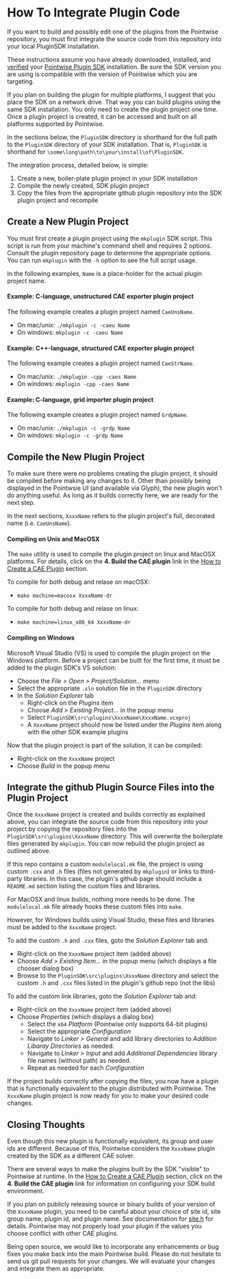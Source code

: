 # How To Integrate Plugin Code

If you want to build and possibly edit one of the plugins from the Pointwise 
repository, you must first integrate the source code from this repository into 
your local PluginSDK installation.

These instructions assume you have already downloaded, installed, and 
[verified][SDKdocs] your [Pointwise Plugin SDK][SDKdownload] installation. Be 
sure the SDK version you are using is compatible with the version of Pointwise 
which you are targeting.

If you plan on building the plugin for multiple platforms, I suggest that you 
place the SDK on a network drive. That way you can build plugins using the same 
SDK installation. You only need to create the plugin project one time. Once a 
plugin project is created, it can be accessed and built on all platforms 
supported by Pointwise.

In the sections below, the `PluginSDK` directory is shorthand for the full path 
to the `PluginSDK` directory of your SDK installation. That is, `PluginSDK` 
is shorthand for `\some\long\path\to\your\install\of\PluginSDK`.

The integration process, detailed below, is simple:
1. Create a new, boiler-plate plugin project in your SDK installation
1. Compile the newly created, SDK plugin project
1. Copy the files from the appropriate github plugin repository into the
   SDK plugin project and recompile

## Create a New Plugin Project
You must first create a plugin project using the `mkplugin` SDK script. This 
script is run from your machine's command shell and requires 2 options. Consult 
the plugin repository page to determine the appropriate options. You can run 
`mkplugin` with the `-h` option to see the full script usage.

In the following examples, `Name` is a place-holder for the actual plugin 
project name.

#### Example: C-language, unstructured CAE exporter plugin project
The following example creates a plugin project named `CaeUnsName`.
* On mac/unix: `./mkplugin -c -caeu Name`
* On windows: `mkplugin -c -caeu Name`

#### Example: C++-language, structured CAE exporter plugin project
The following example creates a plugin project named `CaeStrName`.
* On mac/unix: `./mkplugin -cpp -caes Name`
* On windows: `mkplugin -cpp -caes Name`

#### Example: C-language, grid importer plugin project
The following example creates a plugin project named `GrdpName`.
* On mac/unix: `./mkplugin -c -grdp Name`
* On windows: `mkplugin -c -grdp Name`

## Compile the New Plugin Project
To make sure there were no problems creating the plugin project, it should be 
compiled before making any changes to it. Other than possibly being displayed in the 
Pointwsie UI (and available via Glyph), the new plugin won't do anything useful. 
As long as it builds correctly here, we are ready for the next step.

In the next sections, `XxxxName` refers to the plugin project's full, decorated 
name (i.e. `CaeUnsName`).

#### Compiling on Unix and MacOSX
The `make` utility is used to compile the plugin project on linux and MacOSX 
platforms. For details, click on the **4. Build the CAE plugin** link in the 
[How to Create a CAE Plugin][SDKbuild] section.

To compile for both debug and relase on macOSX:
* `make machine=macosx XxxxName-dr`

To compile for both debug and relase on linux:
* `make machine=linux_x86_64 XxxxName-dr`

#### Compiling on Windows
Microsoft Visual Studio (VS) is used to compile the plugin project on the 
Windows platform. Before a project can be built for the first time, it must be 
added to the plugin SDK's VS solution:
* Choose the *File &gt; Open &gt; Project/Solution...* menu
* Select the appropriate `.sln` solution file in the `PluginSDK` directory
* In the *Solution Explorer* tab
  * Right-click on the *Plugins* item
  * Choose *Add &gt; Existing Project...* in the popup menu
  * Select `PluginSDK\src\plugins\XxxxName\XxxxName.vcxproj`
  * A `XxxxName` project should now be listed under the *Plugins* item 
    along with the other SDK example plugins

Now that the plugin project is part of the solution, it can be compiled:
* Right-click on the `XxxxName` project
* Choose *Build* in the popup menu

## Integrate the github Plugin Source Files into the Plugin Project
Once the `XxxxName` project is created and builds correctly as explained above, 
you can integrate the source code from this repository into your project by 
copying the repository files into the `PluginSDK\src\plugins\XxxxName` directory.
This will overwrite the boilerplate files generated by `mkplugin`. You can now 
rebuild the plugin project as outlined above.

If this repo contains a custom `modulelocal.mk` file, the project is using custom 
`.cxx` and `.h` files (files not generated by `mkplugin`) or links to third-party 
libraries. In this case, the plugin's github page should include a `README.md` 
section listing the custom files and libraries.

For MacOSX and linux builds, nothing more needs to be done. The `modulelocal.mk` 
file already hooks these custom files into `make`.

However, for Windows builds using Visual Studio, these files and libraries 
must be added to the `XxxxName` project.

To add the custom `.h` and `.cxx` files, goto the *Solution Explorer* tab and:
* Right-click on the `XxxxName` project item (added above)
* Choose *Add &gt; Existing Item...* in the popup menu (which displays a file chooser 
  dialog box)
* Browse to the `PluginSDK\src\plugins\XxxxName` directory and select the custom `.h` 
  and `.cxx` files listed in the plugin's github repo (not the libs)

To add the custom link libraries, goto the *Solution Explorer* tab and:
* Right-click on the `XxxxName` project item (added above)
* Choose *Properties* (which displays a dialog box)
  * Select the `x64` *Platform* (Pointwise only supports 64-bit plugins)
  * Select the appropriate *Configuration*
  * Navigate to *Linker &gt; General* and add library directories to 
    *Addition Libaray Directories* as needed.
  * Navigate to *Linker &gt; Input* and add *Additional Dependencies* library 
    file names (without path) as needed.
  * Repeat as needed for each *Configuration*

If the project builds correctly after copying the files, you now have a plugin 
that is functionally equivalent to the plugin distributed with Pointwise. 
The `XxxxName` plugin project is now ready for you to make your desired code 
changes.

## Closing Thoughts
Even though this new plugin is functionally equivalent, its group and user ids
are different. Because of this, Pointwise considers the `XxxxName` plugin 
created by the SDK as a different CAE solver.

There are several ways to make the plugins built by the SDK "visible" to 
Pointwise at runtime. In the [How to Create a CAE Plugin][SDKbuild] section, 
click on the **4. Build the CAE plugin** link for information on configuring 
your SDK build environment.

If you plan on publicly releasing source or binary builds of your version of 
the `XxxxName` plugin, you need to be careful about your choice of site id, site 
group name, plugin id, and plugin name. See documentation for [site.h][SDKsite.H] 
for details. Pointwise may not properly load your plugin if the values you 
choose conflict with other CAE plugins.

Being open source, we would like to incorporate any enhancements or bug fixes 
you make back into the main Pointwise build. Please do not hesitate to send us 
git pull requests for your changes. We will evaluate your changes and integrate 
them as appropriate.


[SDKdownload]: http://www.pointwise.com/plugins/#sdk_downloads
[SDKdocs]: http://www.pointwise.com/plugins
[SDKsite.H]: http://www.pointwise.com/plugins/html/d6/d89/site_8h.html
[SDKbuild]: http://www.pointwise.com/plugins/html/index.html#how_to_create_a_cae_plugin
